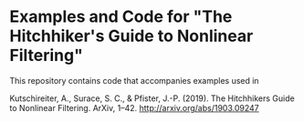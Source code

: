 # Examples and Code for "The Hitchhiker's Guide to Nonlinear Filtering"

This repository contains code that accompanies examples used in

Kutschireiter, A., Surace, S. C., & Pfister, J.-P. (2019). The Hitchhikers Guide to Nonlinear Filtering. ArXiv, 1–42. http://arxiv.org/abs/1903.09247

